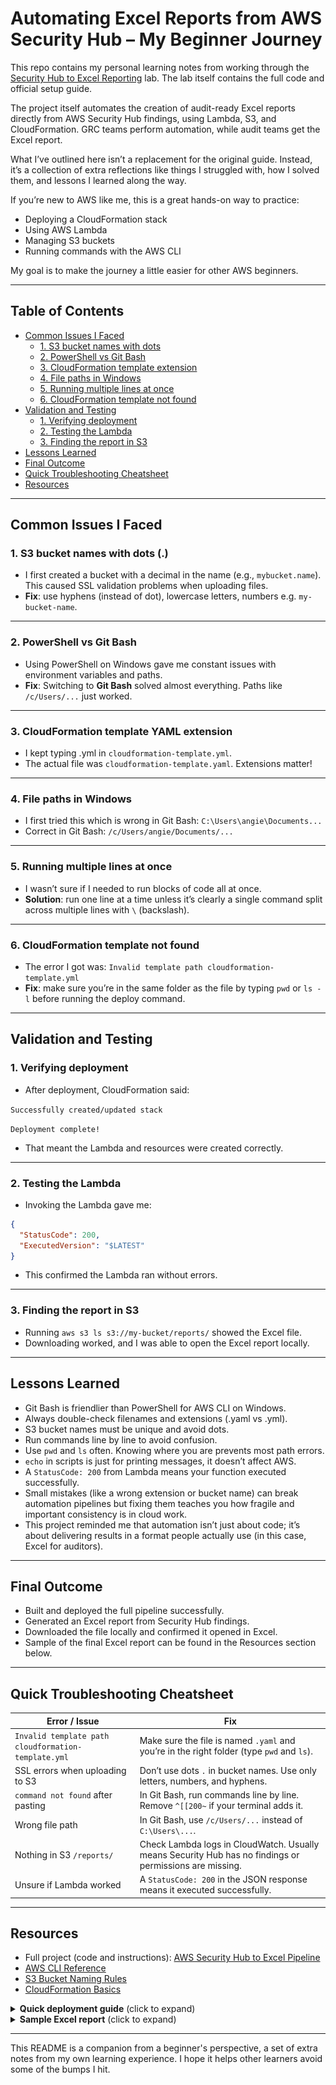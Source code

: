 # Automating Excel Reports from AWS Security Hub – My Beginner Journey

This repo contains my personal learning notes from working through the [Security Hub to Excel Reporting](https://www.patreon.com/posts/136434191?collection=1606822) lab. The lab itself contains the full code and official setup guide. 

The project itself automates the creation of audit-ready Excel reports directly from AWS Security Hub findings, using Lambda, S3, and CloudFormation. GRC teams perform automation, while audit teams get the Excel report.

What I’ve outlined here isn’t a replacement for the original guide. Instead, it’s a collection of extra reflections like things I struggled with, how I solved them, and lessons I learned along the way.

If you’re new to AWS like me, this is a great hands-on way to practice:
- Deploying a CloudFormation stack
- Using AWS Lambda
- Managing S3 buckets
- Running commands with the AWS CLI

My goal is to make the journey a little easier for other AWS beginners.

---

## Table of Contents
- [Common Issues I Faced](#common-issues-i-faced)  
  - [1. S3 bucket names with dots](#1-s3-bucket-names-with-dots)  
  - [2. PowerShell vs Git Bash](#2-powershell-vs-git-bash)  
  - [3. CloudFormation template extension](#3-cloudformation-template-extension)  
  - [4. File paths in Windows](#4-file-paths-in-windows)  
  - [5. Running multiple lines at once](#5-running-multiple-lines-at-once)  
  - [6. CloudFormation template not found](#6-cloudformation-template-not-found)  
- [Validation and Testing](#validation-and-testing)  
  - [1. Verifying deployment](#1-verifying-deployment)  
  - [2. Testing the Lambda](#2-testing-the-lambda)  
  - [3. Finding the report in S3](#3-finding-the-report-in-s3)  
- [Lessons Learned](#lessons-learned)  
- [Final Outcome](#final-outcome)  
- [Quick Troubleshooting Cheatsheet](#quick-troubleshooting-cheatsheet)  
- [Resources](#resources)  
 
---

## Common Issues I Faced  

### 1. **S3 bucket names with dots (.)**  
- I first created a bucket with a decimal in the name (e.g., `mybucket.name`). This caused SSL validation problems when uploading files.  
- **Fix**: use hyphens (instead of dot), lowercase letters, numbers e.g. `my-bucket-name`.  

---

### 2. **PowerShell vs Git Bash**  
- Using PowerShell on Windows gave me constant issues with environment variables and paths.  
- **Fix**: Switching to **Git Bash** solved almost everything. Paths like `/c/Users/...` just worked.

---

### 3. **CloudFormation template YAML extension**  
- I kept typing .yml in `cloudformation-template.yml`.  
- The actual file was `cloudformation-template.yaml`. Extensions matter!  

---

### 4. **File paths in Windows**  
- I first tried this which is wrong in Git Bash:  `C:\Users\angie\Documents...`
- Correct in Git Bash:  `/c/Users/angie/Documents/...`

---

### 5. **Running multiple lines at once**  
- I wasn’t sure if I needed to run blocks of code all at once.  
- **Solution**: run one line at a time unless it’s clearly a single command split across multiple lines with `\` (backslash).  

---

### 6. **CloudFormation template not found**  
- The error I got was:  `Invalid template path cloudformation-template.yml`
- **Fix**: make sure you’re in the same folder as the file by typing `pwd` or `ls -l` before running the deploy command.  

---

## Validation and Testing

### 1. **Verifying deployment**  
- After deployment, CloudFormation said:

`Successfully created/updated stack`

`Deployment complete!`
- That meant the Lambda and resources were created correctly.  

---

### 2. **Testing the Lambda**
- Invoking the Lambda gave me:  
```json
{
  "StatusCode": 200,
  "ExecutedVersion": "$LATEST"
}
```
- This confirmed the Lambda ran without errors.

---

### 3. **Finding the report in S3**
- Running `aws s3 ls s3://my-bucket/reports/` showed the Excel file.
- Downloading worked, and I was able to open the Excel report locally.

---

## Lessons Learned

- Git Bash is friendlier than PowerShell for AWS CLI on Windows.
- Always double-check filenames and extensions (.yaml vs .yml).
- S3 bucket names must be unique and avoid dots.
- Run commands line by line to avoid confusion.
- Use `pwd` and `ls` often. Knowing where you are prevents most path errors.
- `echo` in scripts is just for printing messages, it doesn’t affect AWS.
- A `StatusCode: 200` from Lambda means your function executed successfully.
- Small mistakes (like a wrong extension or bucket name) can break automation pipelines but fixing them teaches you how fragile and important consistency is in cloud work.
- This project reminded me that automation isn’t just about code; it’s about delivering results in a format people actually use (in this case, Excel for auditors).

---

## Final Outcome

- Built and deployed the full pipeline successfully.
- Generated an Excel report from Security Hub findings.
- Downloaded the file locally and confirmed it opened in Excel.
- Sample of the final Excel report can be found in the Resources section below.

---

## Quick Troubleshooting Cheatsheet

| Error / Issue                                       | Fix                                                                                                      |
| --------------------------------------------------- | -------------------------------------------------------------------------------------------------------- |
| `Invalid template path cloudformation-template.yml` | Make sure the file is named `.yaml` and you’re in the right folder (type `pwd` and `ls`).                |
| SSL errors when uploading to S3                     | Don’t use dots `.` in bucket names. Use only letters, numbers, and hyphens.                              |
| `command not found` after pasting                   | In Git Bash, run commands line by line. Remove `^[[200~` if your terminal adds it.                       |
| Wrong file path                                     | In Git Bash, use `/c/Users/...` instead of `C:\Users\...`.                                               |
| Nothing in S3 `/reports/`                           | Check Lambda logs in CloudWatch. Usually means Security Hub has no findings or permissions are missing.  |
| Unsure if Lambda worked                             | A `StatusCode: 200` in the JSON response means it executed successfully.                                 |

---

## Resources  

- Full project (code and instructions): [AWS Security Hub to Excel Pipeline](https://www.patreon.com/posts/136434191?collection=1606822)  
- [AWS CLI Reference](https://docs.aws.amazon.com/cli)  
- [S3 Bucket Naming Rules](https://docs.aws.amazon.com/AmazonS3/latest/userguide/bucketnamingrules.html)  
- [CloudFormation Basics](https://docs.aws.amazon.com/AWSCloudFormation/latest/UserGuide/Welcome.html)  

<details> <summary> <strong>Quick deployment guide</strong> (click to expand)</summary>
  
**Step 1**: Set up your environment. 
```bash
aws configure sso
aws sts get-caller-identity
```

**Step 2**: Create S3 bucket and upload source.  
Run these commands one line at a time:
```bash
export BUCKET_NAME="security-hub-reports-$(date +%s)"
echo "Creating bucket: $BUCKET_NAME"
aws s3 mb s3://$BUCKET_NAME --profile profilename
aws s3 cp lambda-source.zip s3://$BUCKET_NAME/source/lambda-source.zip --profile profilename
```

**Step 3**: Deploy infrastructure.
```bash
aws cloudformation deploy \
  --template-file cloudformation-template.yaml \
  --stack-name security-hub-excel-pipeline \
  --capabilities CAPABILITY_NAMED_IAM \
  --parameter-overrides S3BucketName=$BUCKET_NAME \
  --profile profilename && echo "Deployment complete!"
```

The following messages will appear in your terminal:
```text
Waiting for changeset to be created..
Waiting for stack create/update to complete
Successfully created/updated stack - security-hub-excel-pipeline
Deployment complete!

```

**Step 4**: Test the function.
```bash
# generate the excel report
aws lambda invoke \
  --function-name security-hub-excel-generator-cf \
  --output json response.json \
  --profile profilename
```
Output in terminal:
```text
{
    "StatusCode": 200,
    "ExecutedVersion": "$LATEST"
}
```
```bash
# check the response
cat response.json
```
Output in terminal:
```text
{"statusCode": 200, "body": "{\"message\": \"Security Hub Excel report generated successfully\", \"bucket\": \"security-hub-reports-1758548527\", \"key\": \"reports/security_hub_report_20250922_142528.xlsx\", \"findings_count\": 441, \"timestamp\": \"20250922_142528\", \"worksheets_created\": [\"Executive Summary\", \"Detailed Findings\", \"Pivot Analysis\"]}"}
```

``` bash
# view/list available report in S3
aws s3 ls s3://$BUCKET_NAME/reports/ --profile profilename
```
Output in terminal:
```text
2025-09-22 09:25:34     103623 security_hub_report_20250922_142528.xlsx
```

**Step 5**: Download your report.

``` bash
aws s3 cp s3://$BUCKET_NAME/reports/security_hub_report_20250921_205728.xlsx ./my-security-report.xlsx --profile profilename
```
Output in terminal:
```text
download: s3://security-hub-reports-1758548527/reports/security_hub_report_20250922_142528.xlsx to .\my-security-report.xlsx
```

```bash
# open the excel file (using this command in Git Bash on Windows):
start my-security-report.xlsx
```

</details>

<details> <summary> <strong>Sample Excel report</strong> (click to expand)</summary>

![Excel Report](./assets/security_hub_report.png)

</details>

---

This README is a companion from a beginner's perspective, a set of extra notes from my own learning experience. I hope it helps other learners avoid some of the bumps I hit.

